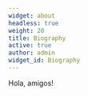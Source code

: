 ```yaml
---
widget: about
headless: true
weight: 20
title: Biography
active: true
author: admin
widget_id: Biography
---
```

Hola, amigos!